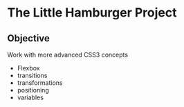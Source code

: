 # The Little Hamburger Project
## Objective
Work with more advanced CSS3 concepts
- Flexbox
- transitions
- transformations
- positioning
- variables
